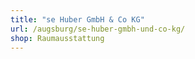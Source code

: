 ```yaml
---
title: "se Huber GmbH & Co KG"
url: /augsburg/se-huber-gmbh-und-co-kg/
shop: Raumausstattung
---
```

